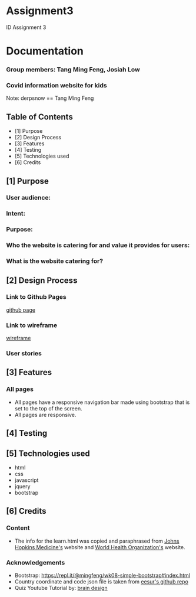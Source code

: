 # Assignment3
ID Assignment 3

# Documentation
### Group members: Tang Ming Feng, Josiah Low
### Covid information website for kids
Note: derpsnow == Tang Ming Feng

## Table of Contents
- [1] Purpose
- [2] Design Process
- [3] Features
- [4] Testing
- [5] Technologies used
- [6] Credits

      
## [1] Purpose

### User audience:


### Intent:


### Purpose:


### Who the website is catering for and value it provides for users:


### What is the website catering for?


## [2] Design Process



### Link to Github Pages
[github page]()
### Link to wireframe
[wireframe]()

### User stories


## [3] Features

### All pages
* All pages have a responsive navigation bar made using bootstrap that is set to the top of the screen.
* All pages are responsive.

## [4] Testing



## [5] Technologies used
* html 
* css
* javascript
* jquery
* bootstrap

## [6] Credits
### Content
* The info for the learn.html was copied and paraphrased from [Johns Hopkins Medicine's](https://www.hopkinsmedicine.org/health/conditions-and-diseases/coronavirus) website and [World Health Organization's](https://www.who.int/news-room/q-a-detail/coronavirus-disease-covid-19) website.
### Acknowledgements
* Bootstrap: https://repl.it/@mingfeng/wk08-simple-bootstrap#index.html
* Country coordinate and code json file is taken from [eesur's github repo](https://github.com/eesur/country-codes-lat-long)
* Quiz Youtube Tutorial by: [brain design](https://www.youtube.com/watch?v=f4fB9Xg2JEY)


